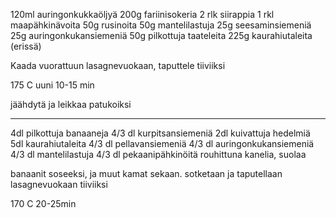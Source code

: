 120ml auringonkukkaöljyä
200g fariinisokeria
2 rlk siirappia
1 rkl maapähkinävoita
50g rusinoita
50g mantelilastuja
25g seesaminsiemeniä
25g auringonkukansiemeniä
50g pilkottuja taateleita
225g kaurahiutaleita (erissä)

Kaada vuorattuun lasagnevuokaan, taputtele tiiviiksi

175 C uuni 10-15 min

jäähdytä ja leikkaa patukoiksi

  

-----------------------

4dl pilkottuja banaaneja
4/3 dl kurpitsansiemeniä
2dl kuivattuja hedelmiä
5dl kaurahiutaleita
4/3 dl pellavansiemeniä
4/3 dl auringonkukansiemeniä
4/3 dl mantelilastuja
4/3 dl pekaanipähkinöitä rouhittuna
kanelia, suolaa

  

banaanit soseeksi, ja muut kamat sekaan. sotketaan ja taputellaan lasagnevuokaan tiiviiksi

170 C 20-25min